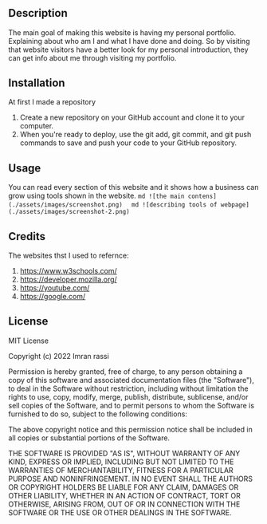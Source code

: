 # <Imrans-Accessible-Portfolio>

## Description

The main goal of making this website is having my personal portfolio. Explaining about who am I and what I have done and doing. So by visiting that website visitors have a better look for my personal introduction, they can get info about me through visiting my portfolio.

## Installation

At first I made a repository

1. Create a new repository on your GitHub account and clone it to your computer.
2. When you're ready to deploy, use the git add, git commit, and git push commands to save and push your code to your GitHub repository.

## Usage

You can read every section of this website and it shows how a business can grow using tools shown in the website.
    ```md
    ![the main contens](./assets/images/screenshot.png) 
    ```
    ```md
    ![describing tools of webpage](./assets/images/screenshot-2.png)
    ```

## Credits

The websites thst I used to refernce:
1. https://www.w3schools.com/
2. https://developer.mozilla.org/
3. https://youtube.com/
4. https://google.com/

## License

MIT License

Copyright (c) 2022 Imran rassi

Permission is hereby granted, free of charge, to any person obtaining a copy
of this software and associated documentation files (the "Software"), to deal
in the Software without restriction, including without limitation the rights
to use, copy, modify, merge, publish, distribute, sublicense, and/or sell
copies of the Software, and to permit persons to whom the Software is
furnished to do so, subject to the following conditions:

The above copyright notice and this permission notice shall be included in all
copies or substantial portions of the Software.

THE SOFTWARE IS PROVIDED "AS IS", WITHOUT WARRANTY OF ANY KIND, EXPRESS OR
IMPLIED, INCLUDING BUT NOT LIMITED TO THE WARRANTIES OF MERCHANTABILITY,
FITNESS FOR A PARTICULAR PURPOSE AND NONINFRINGEMENT. IN NO EVENT SHALL THE
AUTHORS OR COPYRIGHT HOLDERS BE LIABLE FOR ANY CLAIM, DAMAGES OR OTHER
LIABILITY, WHETHER IN AN ACTION OF CONTRACT, TORT OR OTHERWISE, ARISING FROM,
OUT OF OR IN CONNECTION WITH THE SOFTWARE OR THE USE OR OTHER DEALINGS IN THE
SOFTWARE.
